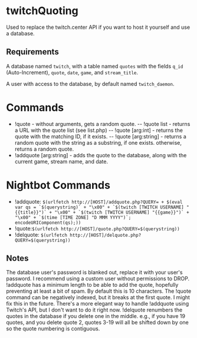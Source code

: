 # twitchQuoting
Used to replace the twitch.center API if you want to host it yourself and use a database.

## Requirements
A database named ```twitch```, with a table named ```quotes``` with the fields ```q_id``` (Auto-Increment), ```quote```, ```date```, ```game```, and ```stream_title```.

A user with access to the database, by default named ```twitch_daemon```.

# Commands
- !quote - without arguments, gets a random quote.
-- !quote list - returns a URL with the quote list (see list.php)
-- !quote [arg:int] - returns the quote with the matching ID, if it exists.
-- !quote [arg:string] - returns a random quote with the string as a substring, if one exists. otherwise, returns a random quote.
- !addquote [arg:string] - adds the quote to the database, along with the current game, stream name, and date.

# Nightbot Commands
- !addquote: ```$(urlfetch http://[HOST]/addquote.php?QUERY= + $(eval var qs = `$(querystring)` + "\x00" + `$(twitch [TWITCH USERNAME] "{{title}}")` + "\x00" + `$(twitch [TWITCH USERNAME] "{{game}}")` + "\x00" + `$(time [TIME ZONE] "D MMM YYYY")`; encodeURIComponent(qs);))	```
- !quote:```$(urlfetch http://[HOST]/quote.php?QUERY=$(querystring))```
- !delquote: ```$(urlfetch http://[HOST]/delquote.php?QUERY=$(querystring))	```

## Notes
The database user's password is blanked out, replace it with your user's password. I recommend using a custom user without permissions to DROP.
!addquote has a minimum length to be able to add the quote, hopefully preventing at least a bit of spam. By default this is 10 characters.
The !quote command can be negatively indexed, but it breaks at the first quote. I might fix this in the future.
There's a more elegant way to handle !addquote using Twitch's API, but I don't want to do it right now.
!delquote renumbers the quotes in the database if you delete one in the middle. e.g., if you have 19 quotes, and you delete quote 2, quotes 3-19 will all be shifted down by one so the quote numbering is contiguous.